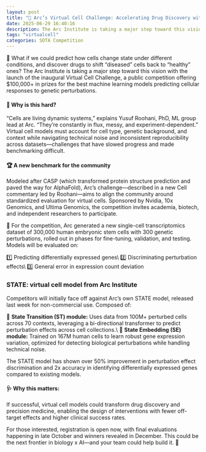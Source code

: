 ```yaml
---
layout: post
title: "🚀 Arc’s Virtual Cell Challenge: Accelerating Drug Discovery with AI Models"
date: 2025-06-29 16:40:16
description: The Arc Institute is taking a major step toward this vision with the launch of the inaugural Virtual Cell Challenge, a public competition offering $100,000+ in prizes for the best machine learning models predicting cellular responses to genetic perturbations.
tags: "virtualcell"
categories: SOTA Competition
---
```


🧬 What if we could predict how cells change state under different conditions, and discover drugs to shift “diseased” cells back to “healthy” ones? The Arc Institute is taking a major step toward this vision with the launch of the inaugural Virtual Cell Challenge, a public competition offering $100,000+ in prizes for the best machine learning models predicting cellular responses to genetic perturbations.

#### 🧪 Why is this hard?
“Cells are living dynamic systems,” explains Yusuf Roohani, PhD, ML group lead at Arc. “They’re constantly in flux, messy, and experiment-dependent.”
Virtual cell models must account for cell type, genetic background, and context while navigating technical noise and inconsistent reproducibility across datasets—challenges that have slowed progress and made benchmarking difficult.

#### 🏆 A new benchmark for the community
Modeled after CASP (which transformed protein structure prediction and paved the way for AlphaFold), Arc’s challenge—described in a new Cell commentary led by Roohani—aims to align the community around standardized evaluation for virtual cells. Sponsored by Nvidia, 10x Genomics, and Ultima Genomics, the competition invites academia, biotech, and independent researchers to participate.

🔬 For the competition, Arc generated a new single-cell transcriptomics dataset of 300,000 human embryonic stem cells with 300 genetic perturbations, rolled out in phases for fine-tuning, validation, and testing. Models will be evaluated on:

  1️⃣ Predicting differentially expressed genes\\
  2️⃣ Discriminating perturbation effects\\
  3️⃣ General error in expression count deviation

### STATE: virtual cell model from Arc Institute
Competitors will initially face off against Arc’s own STATE model, released last week for non-commercial use. Composed of:

🔹 **State Transition (ST) module:** Uses data from 100M+ perturbed cells across 70 contexts, leveraging a bi-directional transformer to predict perturbation effects across cell collections.\\
🔹 **State Embedding (SE) module:** Trained on 167M human cells to learn robust gene expression variation, optimized for detecting biological perturbations while handling technical noise.

The STATE model has shown over 50% improvement in perturbation effect discrimination and 2x accuracy in identifying differentially expressed genes compared to existing models.

#### 🩺 Why this matters:
If successful, virtual cell models could transform drug discovery and precision medicine, enabling the design of interventions with fewer off-target effects and higher clinical success rates.

For those interested, registration is open now, with final evaluations happening in late October and winners revealed in December. This could be the next frontier in biology x AI—and your team could help build it. 🌱